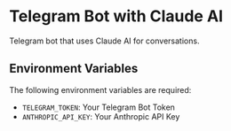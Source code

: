 # Telegram Bot with Claude AI

Telegram bot that uses Claude AI for conversations.

## Environment Variables

The following environment variables are required:

- `TELEGRAM_TOKEN`: Your Telegram Bot Token
- `ANTHROPIC_API_KEY`: Your Anthropic API Key 